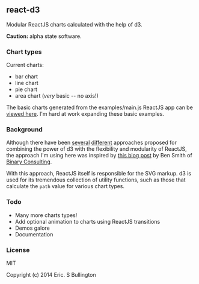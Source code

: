 ## react-d3
Modular ReactJS charts calculated with the help of d3.

**Caution:**  alpha state software.

### Chart types
Current charts:
* bar chart
* line chart
* pie chart
* area chart (*very* basic -- no axis!)

The basic charts generated from the examples/main.js ReactJS app can be [viewed here](http://esbullington.github.io/react-d3).  I'm hard at work expanding these basic examples.

### Background
Although there have been [several](http://nicolashery.com/integrating-d3js-visualizations-in-a-react-app/) [different](http://bl.ocks.org/milroc/d22bbf92231876505e5d) approaches proposed for combining the power of d3 with the flexibility and modularity of ReactJS, the approach I'm using here was inspired by [this blog post](http://10consulting.com/2014/02/19/d3-plus-reactjs-for-charting/) by Ben Smith of [Binary Consulting](http://10consulting.com/).

With this approach, ReactJS itself is responsible for the SVG markup.  d3 is used for its tremendous collection of utility functions, such as those that calculate the `path` value for various chart types.

### Todo
* Many more charts types!
* Add optional animation to charts using ReactJS transitions
* Demos galore
* Documentation

### License
MIT

Copyright (c) 2014 Eric. S Bullington
